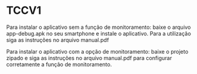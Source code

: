 # TCCV1
Para instalar o aplicativo sem a função de monitoramento: baixe o arquivo app-debug.apk no seu smartphone e instale o aplicativo. Para a utilização siga as instruções no arquivo manual.pdf

Para instalar o aplicativo com a opção de monitoramento: baixe o projeto zipado e siga as instruções no arquivo manual.pdf para configurar corretamente a função de monitoramento.

